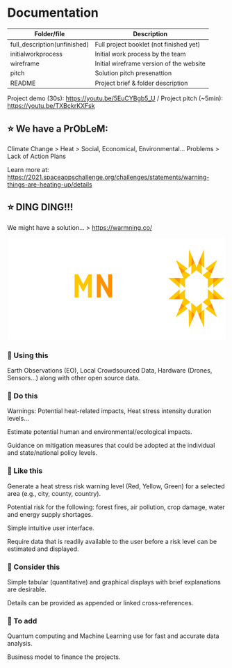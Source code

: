 # Documentation

| Folder/file        | Description      |
| ------------- |-------------|
| full_description(unfinished)     | Full project booklet (not finished yet)  |
| initialworkprocess |  Initial work process by the team |
| wireframe       | Initial wireframe version of the website |
| pitch       | Solution pitch presenattion |
| README       | Project brief & folder description |

Project demo (30s): https://youtu.be/5EuCYBgb5_U / Project pitch (~5min): https://youtu.be/TXBckrKXFsk

## :star: We have a PrObLeM:
Climate Change > Heat > Social, Economical, Environmental… Problems > Lack of Action Plans

Learn more at: https://2021.spaceappschallenge.org/challenges/statements/warning-things-are-heating-up/details

## :star: DING DING!!!

We might have a solution... > https://warmning.co/

<p align="center">
  <img width="700" height="235" src="https://github.com/usmhic/Warmning/blob/main/res/img/warmnig_logo/widetrans.png">
</p>

### :pushpin: Using this
Earth Observations (EO), Local Crowdsourced Data, Hardware (Drones, Sensors...) along with other open source data.

### :pushpin: Do this

Warnings: Potential heat-related impacts, Heat stress intensity duration levels...

Estimate potential human and environmental/ecological impacts.

Guidance on mitigation measures that could be adopted at the individual and state/national policy levels.

### :pushpin: Like this

Generate a heat stress risk warning level (Red, Yellow, Green) for a selected area (e.g., city, county, country).

Potential risk for the following: forest fires, air pollution, crop damage, water and energy supply shortages.

Simple intuitive user interface.

Require data that is readily available to the user before a risk level can be estimated and displayed.

### :pushpin: Consider this

Simple tabular (quantitative) and graphical displays with brief explanations are desirable.

Details can be provided as appended or linked cross-references.

### :pushpin: To add

Quantum computing and Machine Learning use for fast and accurate data analysis.

Business model to finance the projects.
